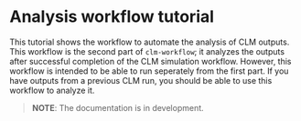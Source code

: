 # Analysis workflow tutorial

This tutorial shows the workflow to automate the analysis of CLM outputs. This workflow is the second part of `clm-workflow`; it analyzes the outputs after successful completion of the CLM simulation workflow. However, this workflow is intended to be able to run seperately from the first part. If you have outputs from a previous CLM run, you should be able to use this workflow to analyze it.

> **NOTE**: The documentation is in development.